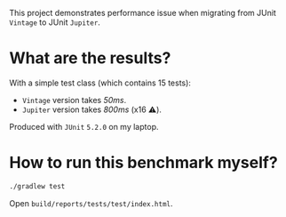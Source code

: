 This project demonstrates performance issue when migrating from JUnit `Vintage` to JUnit `Jupiter`.

# What are the results?

With a simple test class (which contains 15 tests):

- `Vintage` version takes *50ms*.
- `Jupiter` version takes *800ms* (x16 :warning:).

Produced with `JUnit` `5.2.0` on my laptop. 

# How to run this benchmark myself?

```bash
./gradlew test
```

Open `build/reports/tests/test/index.html`.
